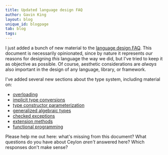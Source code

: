 ```yaml
---
title: Updated language design FAQ
author: Gavin King
layout: blog
unique_id: blogpage
tab: blog
tags:
---
```


I just added a bunch of new material to the [language design
FAQ](/documentation/1.0/faq/language-design/). This document is
necessarily opinionated, since by nature it represents _our_
reasons for designing _this_ language the way we did, but 
I've tried to keep it as objective as possible. Of course, 
aesthetic considerations are _always_ also important in the
design of any language, library, or framework.

I've added several new sections about the type system, 
including material on:

* [overloading](/documentation/1.0/faq/language-design/#overloading)
* [implicit type conversions](/documentation/1.0/faq/language-design/#implicit_type_conversions)
* [type constructor parameterization](/documentation/1.0/faq/language-design/#type_constructor_parameterization)
* [generalized algebraic types](/documentation/1.0/faq/language-design/#generalized_algebraic_types)
* [checked exceptions](/documentation/1.0/faq/language-design/#checked_exceptions)
* [extension methods](/documentation/1.0/faq/language-design/#extension_methods)
* [functional programming](/documentation/1.0/faq/language-design/#functional_programming)

Please help me out here: what's missing from this document?
What questions do you have about Ceylon _aren't_ answered 
here? Which responses don't make sense?